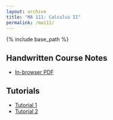 ```yaml
---
layout: archive
title: "MA 111: Calculus II"
permalink: /ma111/
---
```

{% include base_path %}

## Handwritten Course Notes

- [In-browser PDF](/files/resources/ma111/ma111_agni.pdf)


## Tutorials 

- [Tutorial 1](/files/resources/ma111/ma111_tutorial1.pdf) 
- [Tutorial 2](/files/resources/ma111/ma111_tutorial2.pdf) 
